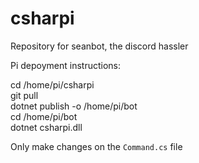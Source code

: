 # csharpi
Repository for seanbot, the discord hassler


Pi depoyment instructions:

cd /home/pi/csharpi \
git pull \
dotnet publish -o /home/pi/bot \
cd /home/pi/bot \
dotnet csharpi.dll


Only make changes on the `Command.cs` file
